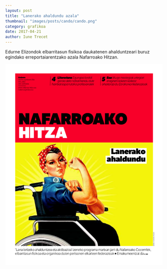 ```yaml
---
layout: post
title: "Lanerako ahaldundu azala"
thumbnail: "images/posts/cando/cando.png"
category: grafikoa
date: 2017-04-21
author: Iune Trecet
---
```


Edurne Elizondok elbarritasun fisikoa daukatenen ahalduntzeari buruz egindako
erreportaiarentzako azala Nafarroako Hitzan.

![Nafarroako Hitza azala](/images/posts/cando/cando1.png)

